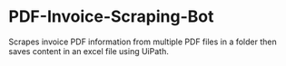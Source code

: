# PDF-Invoice-Scraping-Bot
Scrapes invoice PDF information from multiple PDF files in a folder then saves content in an excel file using UiPath.
